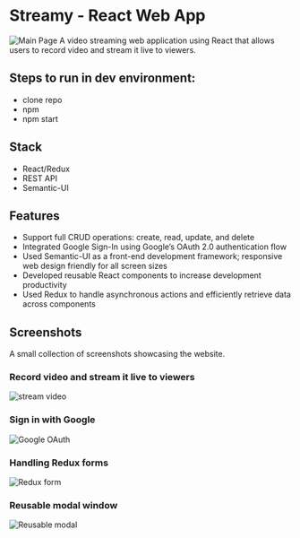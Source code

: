# Streamy - React Web App
![Main Page](https://user-images.githubusercontent.com/92637601/195698575-53765acf-1faa-430d-bf4b-eb5023012866.png)
A video streaming web application using React that allows users to record video and stream it live to viewers.

## Steps to run in dev environment:

- clone repo
- npm
- npm start

## Stack
- React/Redux
- REST API
- Semantic-UI

## Features
- Support full CRUD operations: create, read, update, and delete
- Integrated Google Sign-In using Google’s OAuth 2.0 authentication flow
- Used Semantic-UI as a front-end development framework; responsive web design friendly for all screen sizes
- Developed reusable React components to increase development productivity
- Used Redux to handle asynchronous actions and efficiently retrieve data across components

## Screenshots
A small collection of screenshots showcasing the website.

### Record video and stream it live to viewers
![stream video](https://user-images.githubusercontent.com/92637601/195703174-83fa65db-d7fa-49f4-9981-dda2f98875ef.png)

### Sign in with Google
![Google OAuth](https://user-images.githubusercontent.com/92637601/195702478-66c4d06b-5a66-4e17-aee5-18f29b847440.png)

### Handling Redux forms
![Redux form](https://user-images.githubusercontent.com/92637601/195703441-e70cd266-feec-47b1-9ca2-20d092c18da3.png)

### Reusable modal window
![Reusable modal](https://user-images.githubusercontent.com/92637601/195700162-ff9d1501-402c-4583-8898-c043bbe4db2d.png)
